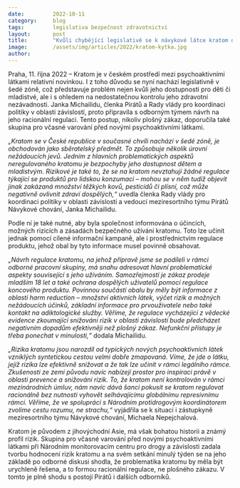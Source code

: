 ```yaml
---
date:         2022-10-11
category:     blog
tags:         legislativa bezpečnost zdravotnictví
layout:       post
title:        "Kvůli chybějící legislativě se k návykové látce kratom dostávají i děti. Odborná skupina Pirátů připravila návrh racionální regulace"
image:        /assets/img/articles/2022/kratom-kytka.jpg
author:       
---
```



Praha, 11. října 2022 – Kratom je v českém prostředí mezi psychoaktivními látkami relativní novinkou. I z toho důvodu se nyní nachází legislativně v šedé zóně, což představuje problém nejen kvůli jeho dostupnosti pro děti či mladistvé, ale i s ohledem na nedostatečnou kontrolu jeho zdravotní nezávadnosti.  Janka Michailidu, členka Pirátů a Rady vlády pro koordinaci politiky v oblasti závislostí, proto připravila s odborným týmem návrh na jeho racionální regulaci. Tento postup, nikoliv plošný zákaz, doporučila také skupina pro včasné varování před novými psychoaktivními látkami.

*„Kratom se v České republice v současné chvíli nachází v šedé zóně, je obchodován jako sběratelský předmět. To způsobuje několik úrovní nežádoucích jevů. Jedním z hlavních problematických aspektů neregulovaného kratomu je bezpochyby jeho dostupnost dětem a mladistvým. Rizikové je také to, že se na kratom nevztahují žádné regulace týkající se produktů pro lidskou konzumaci – mohou se v něm tudíž objevit jinak zakázaná množství těžkých kovů, pesticidů či plísní, což může negativně ovlivnit zdraví dospělých,“* uvedla členka Rady vlády pro koordinaci politiky v oblasti závislostí a vedoucí meziresortního týmu Pirátů Návykové chování, Janka Michailidu.

Podle ní je také nutné, aby byla společnost informována o účincích, možných rizicích a zásadách bezpečného užívání kratomu. Toto lze učinit jednak pomocí cílené informační kampaně, ale i prostřednictvím regulace produktu, jehož obal by tyto informace musel povinně obsahovat.

*„Návrh regulace kratomu, na jehož přípravě jsme se podíleli v rámci odborné pracovní skupiny, má snahu adresovat hlavní problematické aspekty související s jeho užíváním. Samozřejmostí je zákaz prodeje mladším 18 let a také ochrana dospělých uživatelů pomocí regulace koncového produktu. Povinnou součástí obalu by měly být informace z oblasti harm reduction –⁠ množství aktivních látek, výčet rizik a možných nežádoucích účinků, základní informace pro prvouživatele nebo také kontakt na adiktologické služby. Věříme, že regulace vycházející z vědecké evidence zkoumající snižování rizik v oblasti závislostí bude předcházet negativním dopadům efektivněji než plošný zákaz. Nefunkční přístupy je třeba ponechat v minulosti,“* dodala Michailidu. 

*„Rizika kratomu jsou narozdíl od typických nových psychoaktivních látek vzniklých syntetickou cestou velmi dobře zmapovaná. Víme, že jde o látku, jejíž rizika lze efektivně snižovat a že tak lze učinit v rámci legálního rámce. Zkušenosti ze zemí původu navíc nabízejí prostor pro inspiraci právě v oblasti prevence a snižování rizik. To, že kratom není kontrolován v rámci mezinárodních úmluv, nám navíc dává šanci pokusit se kratom regulovat racionálně bez nutnosti vyhovět selhávajícímu globálnímu represivnímu rámci. Věříme, že ve spolupráci s Národním protidrogovým koordinátorem zvolíme cestu rozumu, ne strachu,“* vyjádřila se k situaci i zástupkyně meziresortního týmu Návykové chování, Michaela Nepejchalová.

Kratom je původem z jihovýchodní Asie, má však bohatou historii a známý profil rizik. Skupina pro včasné varování před novými psychoaktivními látkami při Národním monitorovacím centru pro drogy a závislosti zadala tvorbu hodnocení rizik kratomu a na svém setkání minulý týden se na jeho základě po odborné diskusi shodla, že problematika kratomu by měla být urychleně řešena, a to formou racionální regulace, ne plošného zákazu. V tomto je plně shodu s postojí Pirátů i dalších odborníků.
